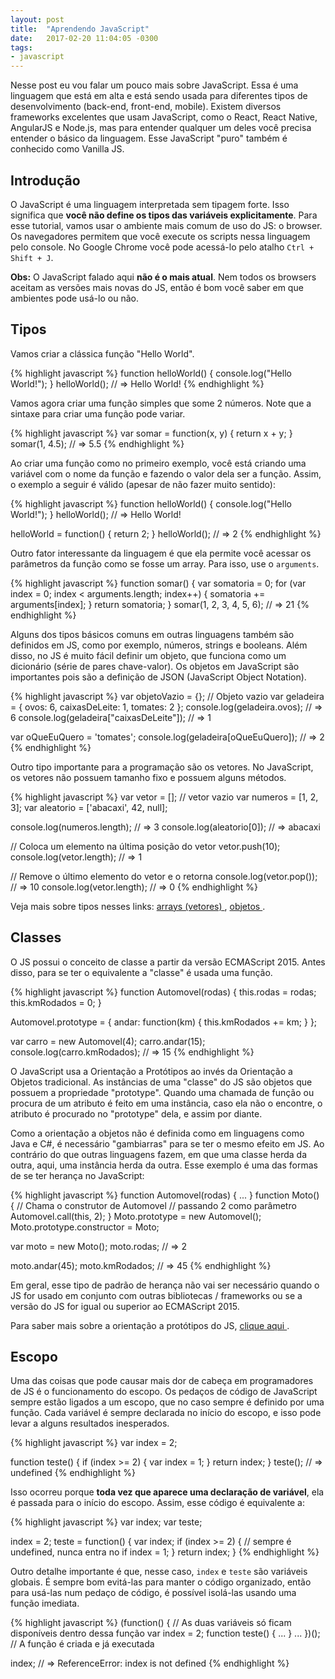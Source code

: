 ```yaml
---
layout: post
title:  "Aprendendo JavaScript"
date:   2017-02-20 11:04:05 -0300
tags:
- javascript
---
```

Nesse post eu vou falar um pouco mais sobre JavaScript. Essa é uma linguagem que 
está em alta e está sendo usada para diferentes tipos de desenvolvimento 
(back-end, front-end, mobile). Existem diversos frameworks excelentes que usam JavaScript,
como o React, React Native, AngularJS e Node.js, mas para entender qualquer um deles
você precisa entender o básico da linguagem. Esse JavaScript "puro" também é conhecido
como Vanilla JS.

## Introdução

O JavaScript é uma linguagem interpretada sem tipagem forte. Isso significa que 
**você não define os tipos das variáveis explicitamente**.
Para esse tutorial, vamos usar o ambiente mais comum de uso
do JS: o browser. Os navegadores permitem que você execute os
scripts nessa linguagem pelo console. No Google Chrome você pode acessá-lo
pelo atalho `Ctrl + Shift + J`.

**Obs:** O JavaScript falado aqui **não é o mais atual**. Nem todos os
browsers aceitam as versões mais novas do JS, então é bom você saber
em que ambientes pode usá-lo ou não.

## Tipos

Vamos criar a clássica função "Hello World".

{% highlight javascript %}
function helloWorld() {
    console.log("Hello World!");
}
helloWorld();
// => Hello World!
{% endhighlight %}

Vamos agora criar uma função simples que some 2 números. Note
que a sintaxe para criar uma função pode variar.

{% highlight javascript %}
var somar = function(x, y) {
    return x + y;
}
somar(1, 4.5);
// => 5.5
{% endhighlight %}

Ao criar uma função como no primeiro exemplo, você está criando uma 
variável com o nome da função e fazendo o valor dela ser a função. Assim,
o exemplo a seguir é válido (apesar de não fazer muito sentido):

{% highlight javascript %}
function helloWorld() {
    console.log("Hello World!");
}
helloWorld();
// => Hello World!

helloWorld = function() {
    return 2;
}
helloWorld();
// => 2
{% endhighlight %}

Outro fator interessante da linguagem é que ela permite você acessar
os parâmetros da função como se fosse um array. Para isso, use o `arguments`.

{% highlight javascript %}
function somar() {
    var somatoria = 0;
    for (var index = 0; index < arguments.length; index++) {
        somatoria += arguments[index];
    }
    return somatoria;
}
somar(1, 2, 3, 4, 5, 6);
// => 21
{% endhighlight %}

Alguns dos tipos básicos comuns em outras linguagens também são
definidos em JS, como por exemplo, números, strings e booleans.
Além disso, no JS é muito fácil definir um objeto, que funciona
como um dicionário (série de pares chave-valor). Os objetos em JavaScript
são importantes pois são a definição de JSON (JavaScript Object Notation).

{% highlight javascript %}
var objetoVazio = {}; // Objeto vazio
var geladeira = {
    ovos: 6,
    caixasDeLeite: 1,
    tomates: 2
};
console.log(geladeira.ovos); // => 6
console.log(geladeira["caixasDeLeite"]); // => 1

var oQueEuQuero = 'tomates';
console.log(geladeira[oQueEuQuero]); // => 2
{% endhighlight %}

Outro tipo importante para a programação são os vetores. No JavaScript, os vetores não
possuem tamanho fixo e possuem alguns métodos.

{% highlight javascript %}
var vetor = []; // vetor vazio
var numeros = [1, 2, 3];
var aleatorio = ['abacaxi', 42, null];

console.log(numeros.length); // => 3
console.log(aleatorio[0]); // => abacaxi

// Coloca um elemento na última posição do vetor
vetor.push(10);
console.log(vetor.length); // => 1

// Remove o último elemento do vetor e o retorna
console.log(vetor.pop()); // => 10
console.log(vetor.length); // => 0
{% endhighlight %}

Veja mais sobre tipos nesses links:
<a href="https://developer.mozilla.org/pt-BR/docs/Web/JavaScript/Reference/Global_Objects/Array" target="_blank">
    arrays (vetores)
</a>,
<a href="https://developer.mozilla.org/pt-BR/docs/Web/JavaScript/Guide/Trabalhando_com_Objetos" target="_blank">
    objetos
</a>.

## Classes

O JS possui o conceito de classe a partir da versão ECMAScript 2015.
Antes disso, para se ter o equivalente a "classe" é usada uma função.

{% highlight javascript %}
function Automovel(rodas) {
    this.rodas = rodas;
    this.kmRodados = 0;
}

Automovel.prototype = {
    andar: function(km) {
        this.kmRodados += km;
    }
};

var carro = new Automovel(4);
carro.andar(15);
console.log(carro.kmRodados); // => 15
{% endhighlight %}

O JavaScript usa a Orientação a Protótipos ao invés da
Orientação a Objetos tradicional. As instâncias de uma "classe" do JS
são objetos que possuem a propriedade "prototype". Quando uma chamada de 
função ou procura de um atributo é feito em uma instância, caso ela
não o encontre, o atributo é procurado no "prototype" dela, e assim por 
diante. 

Como a orientação a objetos não é definida como em linguagens como
Java e C#, é necessário "gambiarras" para se ter o mesmo efeito
em JS. Ao contrário do que outras linguagens fazem, em que uma classe
herda da outra, aqui, uma instância herda da outra. Esse exemplo
é uma das formas de se ter herança no JavaScript:

{% highlight javascript %}
function Automovel(rodas) { ... }
function Moto() {
    // Chama o construtor de Automovel
    // passando 2 como parâmetro
    Automovel.call(this, 2);
}
Moto.prototype = new Automovel(); 
Moto.prototype.constructor = Moto;

var moto = new Moto();
moto.rodas; // => 2

moto.andar(45);
moto.kmRodados; // => 45
{% endhighlight %}

Em geral, esse tipo de padrão de herança não vai ser necessário
quando o JS for usado em conjunto com outras bibliotecas / frameworks
ou se a versão do JS for igual ou superior ao ECMAScript 2015.

Para saber mais sobre a orientação a protótipos do JS,
<a href="https://developer.mozilla.org/pt-BR/docs/Web/JavaScript/Reference/Global_Objects/Object/prototype" target="_blank">
    clique aqui
</a>.

## Escopo
Uma das coisas que pode causar mais dor de cabeça em programadores de
JS é o funcionamento do escopo. Os pedaços de código de JavaScript
sempre estão ligados a um escopo, que no caso sempre é definido por uma função.
Cada variável é sempre declarada no início do escopo, e isso pode levar a 
alguns resultados inesperados.

{% highlight javascript %}
var index = 2;

function teste() {
    if (index >= 2) {
        var index = 1;
    }
    return index;
}
teste(); // => undefined
{% endhighlight %}

Isso ocorreu porque **toda vez que aparece uma declaração de variável**,
ela é passada para o início do escopo. Assim, esse código é equivalente a:

{% highlight javascript %}
var index;
var teste;

index = 2;
teste = function() {
    var index;
    if (index >= 2) { // sempre é undefined, nunca entra no if
        index = 1;
    }
    return index;
}
{% endhighlight %}

Outro detalhe importante é que, nesse caso, `index` e `teste` são variáveis
globais. É sempre bom evitá-las para manter o código organizado, então
para usá-las num pedaço de código, é possível isolá-las usando uma função
imediata.

{% highlight javascript %}
(function() {
    // As duas variáveis só ficam disponíveis dentro dessa função
    var index = 2;
    function teste() { ... }
    ...
})(); // A função é criada e já executada

index; // => ReferenceError: index is not defined
{% endhighlight %}